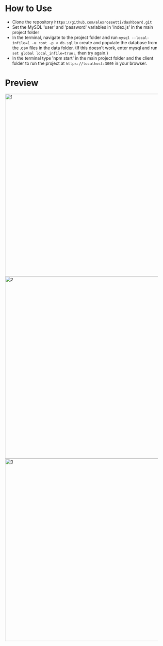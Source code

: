 # How to Use
- Clone the repository `https://github.com/alexrossetti/dashboard.git`
- Set the MySQL 'user' and 'password' variables in 'index.js' in the main project folder
- In the terminal, navigate to the project folder and run `mysql --local-infile=1 -u root -p < db.sql` to create and populate the database from the .csv files in the data folder. (If this doesn't work, enter mysql and run `set global local_infile=true;`, then try again.)
- In the terminal type 'npm start' in the main project folder and the client folder to run the project at `https://localhost:3000` in your browser.


# Preview

<img width="600" alt="1" src="https://user-images.githubusercontent.com/45094226/56356054-b851bd80-61cf-11e9-9da1-a50a006146a9.png">
<img width="600" alt="2" src="https://user-images.githubusercontent.com/45094226/56356058-bbe54480-61cf-11e9-8546-39513af36b80.png">
<img width="600" alt="3" src="https://user-images.githubusercontent.com/45094226/56356059-bbe54480-61cf-11e9-9b3b-ee7c44046378.png">
